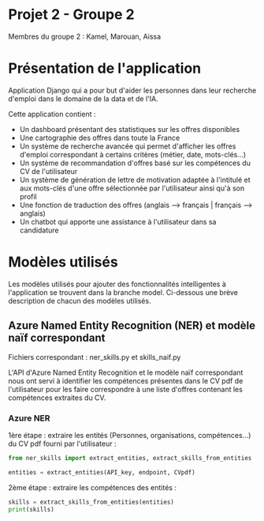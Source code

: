 # Projet 2 - Groupe 2

Membres du groupe 2 : Kamel, Marouan, Aissa

# Présentation de l'application

Application Django qui a pour but d'aider les personnes dans leur recherche d'emploi dans le domaine de la data et de l'IA.  

Cette application contient :

- Un dashboard présentant des statistiques sur les offres disponibles
- Une cartographie des offres dans toute la France
- Un système de recherche avancée qui permet d'afficher les offres d'emploi correspondant à certains critères (métier, date, mots-clés...)
- Un système de recommandation d'offres basé sur les compétences du CV de l'utilisateur
- Un système de génération de lettre de motivation adaptée à l'intitulé et aux mots-clés d'une offre sélectionnée par l'utilisateur ainsi qu'à son profil 
- Une fonction de traduction des offres (anglais --> français | français --> anglais)
- Un chatbot qui apporte une assistance à l'utilisateur dans sa candidature

# Modèles utilisés

Les modèles utilisés pour ajouter des fonctionnalités intelligentes à l'application se trouvent dans la branche model. Ci-dessous une brève description de chacun des modèles utilisés.

## Azure Named Entity Recognition (NER) et modèle naïf correspondant

Fichiers correspondant : ner_skills.py et skills_naif.py

L'API d'Azure Named Entity Recognition et le modèle naïf correspondant nous ont servi à identifier les compétences présentes dans le CV pdf de l'utilisateur pour les faire correspondre à une liste d'offres contenant les compétences extraites du CV.

### Azure NER

1ère étape : extraire les entités (Personnes, organisations, compétences...) du CV pdf fourni par l'utilisateur :

```py
from ner_skills import extract_entities, extract_skills_from_entities

entities = extract_entities(API_key, endpoint, CVpdf)
```

2ème étape : extraire les compétences des entités :

```py
skills = extract_skills_from_entities(entities)
print(skills)
```






